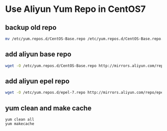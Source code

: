 # Use Aliyun Yum Repo in CentOS7
## backup old repo
``` bash
mv /etc/yum.repos.d/CentOS-Base.repo /etc/yum.repos.d/CentOS-Base.repo.backup
```

## add aliyun base repo
```bash
wget -O /etc/yum.repos.d/CentOS-Base.repo http://mirrors.aliyun.com/repo/Centos-7.repo
```

## add aliyun epel repo
``` bash
wget -O /etc/yum.repos.d/epel-7.repo http://mirrors.aliyun.com/repo/epel-7.repo
```

## yum clean and make cache
```
yum clean all
yum makecache
```